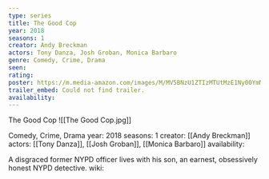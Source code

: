 ```yaml
---
type: series
title: The Good Cop
year: 2018
seasons: 1
creator: Andy Breckman
actors: Tony Danza, Josh Groban, Monica Barbaro
genre: Comedy, Crime, Drama
seen:
rating: 
poster: https://m.media-amazon.com/images/M/MV5BNzU1ZTIzMTUtMzE1Ny00YmM2LWIyMDctZWIzM2ViNDFlOGNhXkEyXkFqcGdeQXVyMTMxODk2OTU@._V1_SX300.jpg
trailer_embed: Could not find trailer.
availability:
---
```

The Good Cop
![[The Good Cop.jpg]]

Comedy, Crime, Drama
year: 2018
seasons: 1
creator: [[Andy Breckman]]
actors: [[Tony Danza]], [[Josh Groban]], [[Monica Barbaro]]
availability:

A disgraced former NYPD officer lives with his son, an earnest, obsessively honest NYPD detective.
wiki: 


